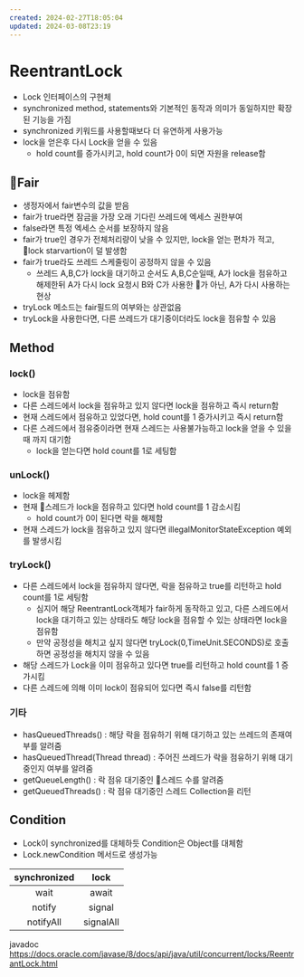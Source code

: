 ```yaml
---
created: 2024-02-27T18:05:04
updated: 2024-03-08T23:19
---
```

# ReentrantLock
- Lock 인터페이스의 구현체
- synchronized method, statements와 기본적인 동작과 의미가 동일하지만 확장된 기능을 가짐
- synchronized 키워드를 사용할때보다 더 유연하게 사용가능
- lock을 얻은후 다시 Lock을 얻을 수 있음
	- hold count를 증가시키고, hold count가 0이 되면 자원을 release함
## Fair
- 생정자에서 fair변수의 값을 받음
- fair가 true라면 잠금을 가장 오래 기다린 쓰레드에 엑세스 권한부여
- false라면 특정 엑세스 순서를 보장하지 않음
- fair가 true인 경우가 전체처리량이 낮을 수 있지만, lock을 얻는 편차가 적고, lock starvartion이 덜 발생함
- fair가 true라도 쓰레드 스케줄링이 공정하지 않을 수 있음
	- 쓰레드 A,B,C가 lock을 대기하고 순서도 A,B,C순일때, A가 lock을 점유하고 해제한뒤 A가 다시 lock 요청시 B와 C가 사용한 가 아닌, A가 다시 사용하는 현상
- tryLock 메소드는 fair필드의 여부와는 상관없음
- tryLock을 사용한다면, 다른 쓰레드가 대기중이더라도 lock을 점유할 수 있음

## Method
### lock()
- lock을 점유함
- 다른 스레드에서 lock을 점유하고 있지 않다면 lock을 점유하고 즉시 return함
- 현재 스레드에서 점유하고 있었다면, hold count를 1 증가시키고 즉시 return함
- 다른 스레드에서 점유중이라면 현재 스레드는 사용불가능하고 lock을 얻을 수 있을때 까지 대기함
	- lock을 얻는다면 hold count를 1로 세팅함
### unLock()
- lock을 헤제함
- 현재 스레드가 lock을 점유하고 있다면 hold count를 1 감소시킴
	- hold count가 0이 된다면 락을 해제함
- 현재 스레드가 lock을 점유하고 있지 않다면 illegalMonitorStateException 예외를 발생시킴

### tryLock()
- 다른 스레드에서 lock을 점유하지 않다면, 락을 점유하고 true를 리턴하고 hold count를 1로 세팅함
	- 심지어 해당 ReentrantLock객체가 fair하게 동작하고 있고, 다른 스레드에서 lock을 대기하고 있는 상태라도 해당 lock을 점유할 수 있는 상태라면 lock을 점유함
	- 만약 공정성을 해치고 싶지 않다면 tryLock(0,TimeUnit.SECONDS)로 호출하면 공정성을 해치지 않을 수 있음
- 해당 스레드가 Lock을 이미 점유하고 있다면 true를 리턴하고 hold count를 1 증가시킴
- 다른 스레드에 의해 이미 lock이 점유되어 있다면 즉시 false를 리턴함

### 기타
- hasQueuedThreads() : 해당 락을 점유하기 위해 대기하고 있는 쓰레드의 존재여부를 알려줌
- hasQueuedThread(Thread thread) : 주어진 쓰레드가 락을 점유하기 위해 대기중인지 여부를 알려줌
- getQueueLength() : 락 점유 대기중인 스레드 수를 알려줌
- getQueuedThreads() : 락 점유 대기중인 스레드 Collection을 리턴

## Condition
- Lock이 synchronized를 대체하듯 Condition은 Object를 대체함
- Lock.newCondition 메서드로 생성가능

| synchronized | lock |
| :--: | :--: |
| wait | await |
| notify | signal |
| notifyAll | signalAll |

javadoc
https://docs.oracle.com/javase/8/docs/api/java/util/concurrent/locks/ReentrantLock.html